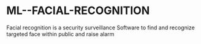 # ML--FACIAL-RECOGNITION
Facial recognition is a security surveillance Software to find and recognize targeted face within public and raise alarm
